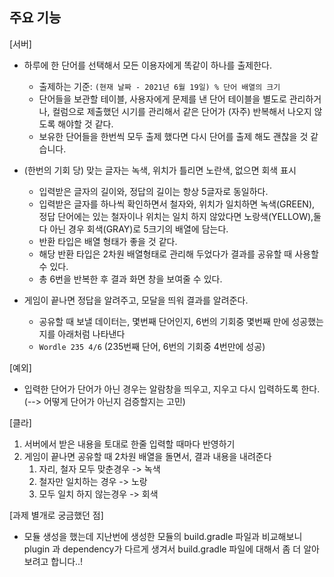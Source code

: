 ## 주요 기능

[서버]
- 하루에 한 단어를 선택해서 모든 이용자에게 똑같이 하나를 출제한다.
  - 출제하는 기준: `(현재 날짜 - 2021년 6월 19일) % 단어 배열의 크기`
  - 단어들을 보관할 테이블, 사용자에게 문제를 낸 단어 테이블을 별도로 관리하거나, 
   컬럼으로 제출했던 시기를 관리해서 같은 단어가 (자주) 반복해서 나오지 않도록 해야할 것 같다.
  - 보유한 단어들을 한번씩 모두 출제 했다면 다시 단어를 출제 해도 괜찮을 것 같습니다.

- (한번의 기회 당) 맞는 글자는 녹색, 위치가 틀리면 노란색, 없으면 회색 표시
  - 입력받은 글자의 길이와, 정답의 길이는 항상 5글자로 동일하다.
  - 입력받은 글자를 하나씩 확인하면서 철자와, 위치가 일치하면 녹색(GREEN), 정답 단어에는 있는 철자이나 위치는 일치 하지 않았다면 노랑색(YELLOW),둘 다 아닌 경우 회색(GRAY)로 5크기의 배열에 담는다.
  - 반환 타입은 배열 형태가 좋을 것 같다. 
  - 해당 반환 타입은 2차원 배열형태로 관리해 두었다가 결과를 공유할 때 사용할 수 있다.
  - 총 6번을 반복한 후 결과 화면 창을 보여줄 수 있다.
  
- 게임이 끝나면 정답을 알려주고, 모달을 띄워 결과를 알려준다.
  - 공유할 때 보낼 데이터는, 몇번째 단어인지, 6번의 기회중 몇번째 만에 성공했는지를 아래처럼 나타낸다
  - `Wordle 235 4/6` (235번째 단어, 6번의 기회중 4번만에 성공)

[예외]
- 입력한 단어가 단어가 아닌 경우는 알람창을 띄우고, 지우고 다시 입력하도록 한다. (--> 어떻게 단어가 아닌지 검증할지는 고민)

[클라]
1. 서버에서 받은 내용을 토대로 한줄 입력할 때마다 반영하기
2. 게임이 끝나면 공유할 때 2차원 배열을 돌면서, 결과 내용을 내려준다
   1. 자리, 철자 모두 맞춘경우 -> 녹색
   2. 철자만 일치하는 경우 -> 노랑
   3. 모두 일치 하지 않는경우 -> 회색

[과제 별개로 궁금했던 점]
- 모듈 생성을 했는데 지난번에 생성한 모듈의 build.gradle 파일과 비교해보니 plugin 과 dependency가 다르게 생겨서 build.gradle 파일에 대해서 좀 더 알아보려고 합니다..!
